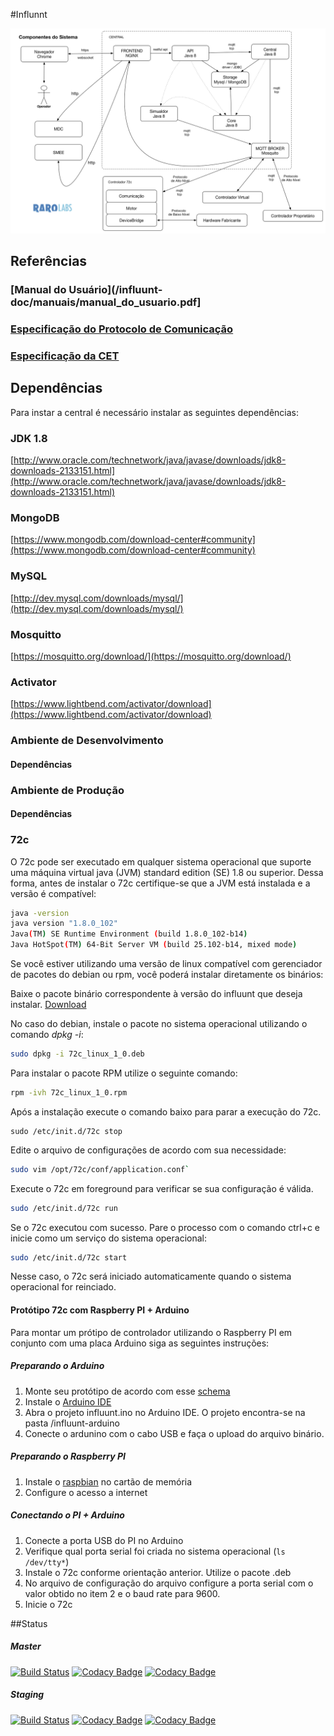 #Influnnt

![Diagrama de Componentes](/influunt-doc/diagramas/componentes.png?raw=true "Componentes do Sistema")
## Referências

### [Manual do Usuário](/influunt-doc/manuais/manual_do_usuario.pdf]
### [Especificação do Protocolo de Comunicação](http://influunt.github.io)
### [Especificação da CET](influunt-doc/manuais/especificacao_cet.pdf)


## Dependências
Para instar a central é necessário instalar as seguintes dependências:
### JDK 1.8
[http://www.oracle.com/technetwork/java/javase/downloads/jdk8-downloads-2133151.html](http://www.oracle.com/technetwork/java/javase/downloads/jdk8-downloads-2133151.html)
### MongoDB
[https://www.mongodb.com/download-center#community](https://www.mongodb.com/download-center#community)
### MySQL
[http://dev.mysql.com/downloads/mysql/](http://dev.mysql.com/downloads/mysql/)

### Mosquitto
[https://mosquitto.org/download/](https://mosquitto.org/download/)

### Activator
[https://www.lightbend.com/activator/download](https://www.lightbend.com/activator/download)


### Ambiente de Desenvolvimento
#### Dependências
### Ambiente de Produção
#### Dependências
### 72c

O 72c pode ser executado em qualquer sistema operacional que suporte uma máquina virtual java (JVM) standard edition (SE) 1.8 ou superior.
Dessa forma, antes de instalar o 72c certifique-se que a JVM está instalada e a versão é compatível:
```bash
java -version
java version "1.8.0_102"
Java(TM) SE Runtime Environment (build 1.8.0_102-b14)
Java HotSpot(TM) 64-Bit Server VM (build 25.102-b14, mixed mode)
```

Se você estiver utilizando uma versão de linux compatível com gerenciador de pacotes do debian ou rpm, você poderá instalar diretamente os binários:

Baixe o pacote binário correspondente à versão do influunt que deseja instalar. [Download](https://github.com/influunt/influunt/releases)

No caso do debian, instale o pacote no sistema operacional utilizando o comando *dpkg -i*:
```bash
sudo dpkg -i 72c_linux_1_0.deb
```

Para instalar o pacote RPM utilize o seguinte comando:
```bash
rpm -ivh 72c_linux_1_0.rpm
```
Após a instalação execute o comando baixo para parar a execução do 72c.

```
sudo /etc/init.d/72c stop
```

Edite o arquivo de configurações de acordo com sua necessidade:
```bash
sudo vim /opt/72c/conf/application.conf`
```

Execute o 72c em foreground para verificar se sua configuração é válida.
```bash
sudo /etc/init.d/72c run
```
Se o 72c executou com sucesso. Pare o processo com o comando ctrl+c e inicie como um serviço do sistema operacional:
```bash
sudo /etc/init.d/72c start
```
Nesse caso, o 72c será iniciado automaticamente quando o sistema operacional for reinciado.

#### Protótipo 72c com Raspberry PI + Arduino
Para montar um prótipo de controlador utilizando o Raspberry PI em conjunto com uma placa Arduino siga as seguintes instruções:

##### Preparando o Arduino
1. Monte seu protótipo de acordo com esse [schema](https://github.com/influunt/influunt/blob/staging/influunt-arduino/influunt_schema.pdf)
2. Instale o [Arduino IDE](https://www.arduino.cc/en/Main/Software)
3. Abra o projeto influunt.ino no Arduino IDE. O projeto encontra-se na pasta /influunt-arduino
4. Conecte o ardunino com o cabo USB e faça o upload do arquivo binário.

##### Preparando o Raspberry PI
1. Instale o [raspbian](https://www.raspbian.org/) no cartão de memória
2. Configure o acesso a internet

##### Conectando o PI + Arduino
1. Conecte a porta USB do PI no Arduino
2. Verifique qual porta serial foi criada no sistema operacional (```ls /dev/tty*```)
3. Instale o 72c conforme orientação anterior. Utilize o pacote .deb
4. No arquivo de configuração do arquivo configure a porta serial com o valor obtido no item 2 e o baud rate para 9600.
5. Inicie o 72c

##Status
##### Master
[![Build Status](https://travis-ci.org/influunt/influunt.svg?branch=master)](https://travis-ci.org/influunt/influunt)
[![Codacy Badge](https://api.codacy.com/project/badge/Grade/9da5998d9e6545d49783688b9af4ad75?branch=master)](https://www.codacy.com/app/Influunt/influunt?utm_source=github.com&amp;utm_medium=referral&amp;utm_content=influunt/influunt&amp;utm_campaign=Badge_Grade)
[![Codacy Badge](https://api.codacy.com/project/badge/Coverage/9da5998d9e6545d49783688b9af4ad75?branch=master)](https://www.codacy.com/app/Influunt/influunt?utm_source=github.com&amp;utm_medium=referral&amp;utm_content=influunt/influunt&amp;utm_campaign=Badge_Coverage)

##### Staging
[![Build Status](https://travis-ci.org/influunt/influunt.svg?branch=staging)](https://travis-ci.org/influunt/influunt)
[![Codacy Badge](https://api.codacy.com/project/badge/Grade/9da5998d9e6545d49783688b9af4ad75?branch=staging)](https://www.codacy.com/app/Influunt/influunt?utm_source=github.com&amp;utm_medium=referral&amp;utm_content=influunt/influunt&amp;utm_campaign=Badge_Grade)
[![Codacy Badge](https://api.codacy.com/project/badge/Coverage/9da5998d9e6545d49783688b9af4ad75?branch=staging)](https://www.codacy.com/app/Influunt/influunt?utm_source=github.com&amp;utm_medium=referral&amp;utm_content=influunt/influunt&amp;utm_campaign=Badge_Coverage)

